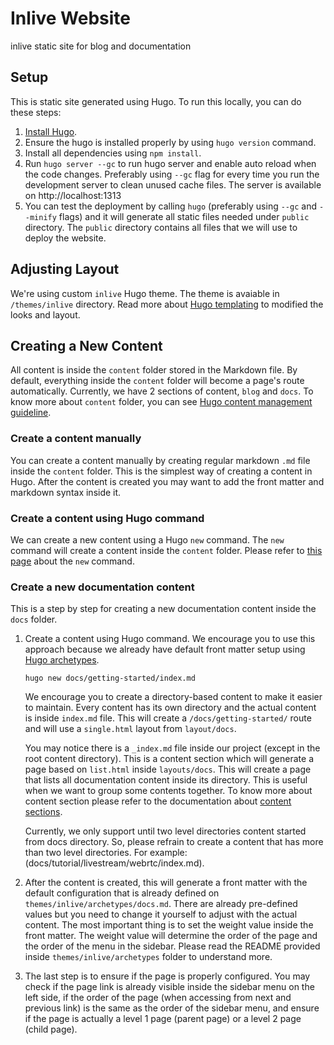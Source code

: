 # Inlive Website
inlive static site for blog and documentation

## Setup
This is static site generated using Hugo. To run this locally, you can do these steps:
1. [Install Hugo](https://gohugo.io/getting-started/installing/).
2. Ensure the hugo is installed properly by using `hugo version` command.
3. Install all dependencies using `npm install`.
4. Run `hugo server --gc` to run hugo server and enable auto reload when the code changes. Preferably using `--gc` flag for every time you run the development server to clean unused cache files. The server is available on http://localhost:1313
5. You can test the deployment by calling `hugo` (preferably using `--gc` and `--minify` flags) and it will generate all static files needed under `public` directory. The `public` directory contains all files that we will use to deploy the website.


## Adjusting Layout
We're using custom `inlive` Hugo theme. The theme is avaiable in `/themes/inlive` directory. Read more about [Hugo templating](https://gohugo.io/templates/) to modified the looks and layout.

## Creating a New Content
All content is inside the `content` folder stored in the Markdown file. By default, everything inside the `content` folder will become a page's route automatically. Currently, we have 2 sections of content, `blog` and `docs`. To know more about `content` folder, you can see [Hugo content management guideline](https://gohugo.io/content-management/).

### Create a content manually
You can create a content manually by creating regular markdown `.md` file inside the `content` folder. This is the simplest way of creating a content in Hugo. After the content is created you may want to add the front matter and markdown syntax inside it.

### Create a content using Hugo command
We can create a new content using a Hugo `new` command. The `new` command will create a content inside the `content` folder. Please refer to [this page](https://gohugo.io/commands/hugo_new/) about the `new` command.

### Create a new documentation content
This is a step by step for creating a new documentation content inside the `docs` folder.

1. Create a content using Hugo command. We encourage you to use this approach because we already have default front matter setup using [Hugo archetypes](https://gohugo.io/content-management/archetypes/).

    ```
    hugo new docs/getting-started/index.md
    ```
    We encourage you to create a directory-based content to make it easier to maintain. Every content has its own directory and the actual content is inside `index.md` file. This will create a `/docs/getting-started/` route and will use a `single.html` layout from `layout/docs`.

    You may notice there is a `_index.md` file inside our project (except in the root content directory). This is a content section which will generate a page based on `list.html` inside `layouts/docs`. This will create a page that lists all documentation content inside its directory. This is useful when we want to group some contents together. To know more about content section please refer to the documentation about [content sections](https://gohugo.io/content-management/sections/).

    Currently, we only support until two level directories content started from docs directory. So, please refrain to create a content that has more than two level directories. For example: (docs/tutorial/livestream/webrtc/index.md).

2. After the content is created, this will generate a front matter with the default configuration that is already defined on `themes/inlive/archetypes/docs.md`. There are already pre-defined values but you need to change it yourself to adjust with the actual content. The most important thing is to set the weight value inside the front matter. The weight value will determine the order of the page and the order of the menu in the sidebar. Please read the README provided inside `themes/inlive/archetypes` folder to understand more.

3. The last step is to ensure if the page is properly configured. You may check if the page link is already visible inside the sidebar menu on the left side, if the order of the page (when accessing from next and previous link) is the same as the order of the sidebar menu, and ensure if the page is actually a level 1 page (parent page) or a level 2 page (child page).